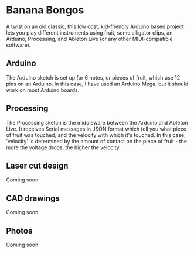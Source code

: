 # Banana Bongos

A twist on an old classic, this low cost, kid-friendly Arduino based project lets you play different instruments using fruit, some alligator clips, an Arduino, Processing, and Ableton Live (or any other MIDI-compatible software).

## Arduino
The Arduino sketch is set up for 6 notes, or pieces of fruit, which use 12 pins on an Arduino. In this case, I have used an Arduino Mega, but it should work on most Arduino boards.

## Processing
The Processing sketch is the middleware between the Arduino and Ableton Live. It receives Serial messages in JSON format which tell you what piece of fruit was touched, and the velocity with which it's touched. In this case, 'velocity' is determined by the amount of contact on the piece of fruit - the more the voltage drops, the higher the velocity.

## Laser cut design
Coming soon

## CAD drawings
Coming soon

## Photos
Coming soon
